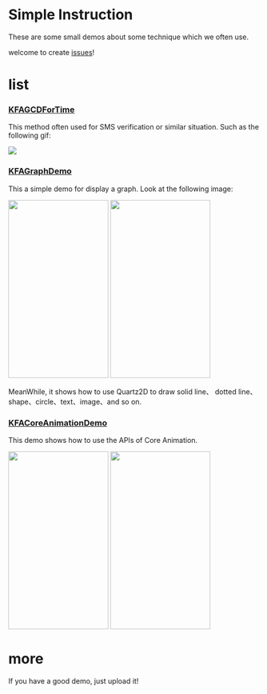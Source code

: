 # Simple Instruction
These are some small demos about some technique which we often use.

welcome to create [issues](https://github.com/KFAaron/KFADemoSet/issues)!

# list
### [KFAGCDForTime](https://github.com/KFAaron/KFADemoSet/tree/master/KFAGCDForTime)
This method often used for SMS verification or similar situation. Such as the following gif:

![](https://github.com/KFAaron/KFADemoSet/raw/master/gifPicture/timer.gif)

### [KFAGraphDemo](https://github.com/KFAaron/KFADemoSet/tree/master/KFAGraphDemo)
This a simple demo for display a graph. Look at the following image:

<img src="https://github.com/KFAaron/KFADemoSet/raw/master/gifPicture/graph.png" width="200" height="356"/>
<img src="https://github.com/KFAaron/KFADemoSet/raw/master/gifPicture/drawBoard.gif" width="200" height="356"/>

MeanWhile, it shows how to use Quartz2D to draw solid line、 dotted line、shape、circle、text、image、and so on.

### [KFACoreAnimationDemo](https://github.com/KFAaron/KFADemoSet/tree/master/KFACoreAnimationDemo)
This demo shows how to use the APIs of Core Animation.

<img src="https://github.com/KFAaron/KFADemoSet/raw/master/gifPicture/clock.gif" width="200" height="356"/>
<img src="https://github.com/KFAaron/KFADemoSet/raw/master/gifPicture/emitter.gif" width="200" height="356"/>

# more
If you have a good demo, just upload it!
